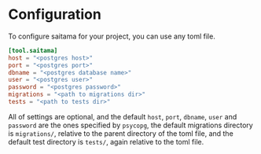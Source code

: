 # Configuration

To configure saitama for your project, you can use any toml file.

```toml
[tool.saitama]
host = "<postgres host>"
port = "<postgres port>"
dbname = "<postgres database name>"
user = "<postgres user>"
password = "<postgres password>"
migrations = "<path to migrations dir>"
tests = "<path to tests dir>"
```

All of settings are optional, and the default `host`, `port`, `dbname`,
`user` and `password` are the ones specified by `psycopg`, the default
migrations directory is `migrations/`, relative to the parent directory
of the toml file, and the default test directory is `tests/`, again
relative to the toml file.
